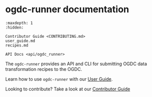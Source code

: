 # ogdc-runner documentation

```{toctree}
:maxdepth: 1
:hidden:

Contributor Guide <CONTRIBUTING.md>
user_guide.md
recipes.md

API Docs <api/ogdc_runner>
```

The `ogdc-runner` provides an API and CLI for submitting OGDC data
transformation recipes to the OGDC.

Learn how to use `ogdc-runner` with our [User Guide](./user_guide).

Looking to contribute? Take a look at our [Contributor Guide](CONTRIBUTING)
